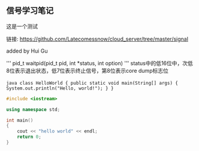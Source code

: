 ## 信号学习笔记
这是一个测试

链接: <https://github.com/Latecomessnow/cloud_server/tree/master/signal>

added by Hui Gu

'''
pid_t waitpid(pid_t pid, int *status, int option)
'''
status中的低16位中，次低8位表示退出状态，低7位表示终止信号，第8位表示core dump标志位

​```java
class HelloWorld {
    public static void main(String[] args) {
        System.out.println("Hello, world!");
    }
}
​```
``` C++
#include <iostream>

using namespace std;

int main()
{
    cout << "hello world" << endl;
    return 0;
}
```